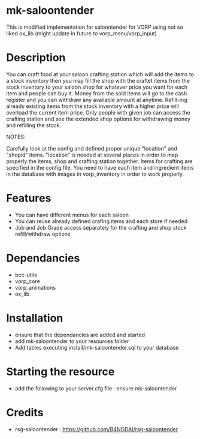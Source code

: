 # mk-saloontender
This is modified implementation for saloontender for VORP using not so liked ox_lib (might update in future to vorp_menu/vorp_input)

# Description
You can craft food at your saloon crafting station which will add the items to a stock inventory then you may fill the shop with the craftet items from the stock inventory to your saloon shop for whatever price you want for each item and people can buy it. Money from the sold items will go to the cash register and you can withdraw any available amount at anytime. Refill-ing already existing items from the stock inventory with a higher price will overload the current item price. Only people with given job can access the crafting station and see the extended shop options for withdrawing money and refilling the stock.

NOTES:

Carefully look at the config and defined proper unique "location" and "shopid" items. "location" is needed at several places in order to map properly the items, shop and crafting station together.
Items for crafting are specified in the config file. You need to have each item and ingredient items in the database with images in vorp_inventory in order to work properly.

# Features
- You can have different menus for each saloon
- You can reuse already defined crafing items and each store if needed
- Job and Job Grade access separately for the crafting and shop stock refill/withdraw options

# Dependancies
- bcc-utils
- vorp_core
- vorp_animations
- ox_lib

# Installation
- ensure that the dependancies are added and started
- add mk-saloontender to your resources folder
- Add tables executing install/mk-saloontender.sql to your database

# Starting the resource
- add the following to your server.cfg file : ensure mk-saloontender

# Credits
- rsg-saloontender : https://github.com/B4NGDAI/rsg-saloontender

